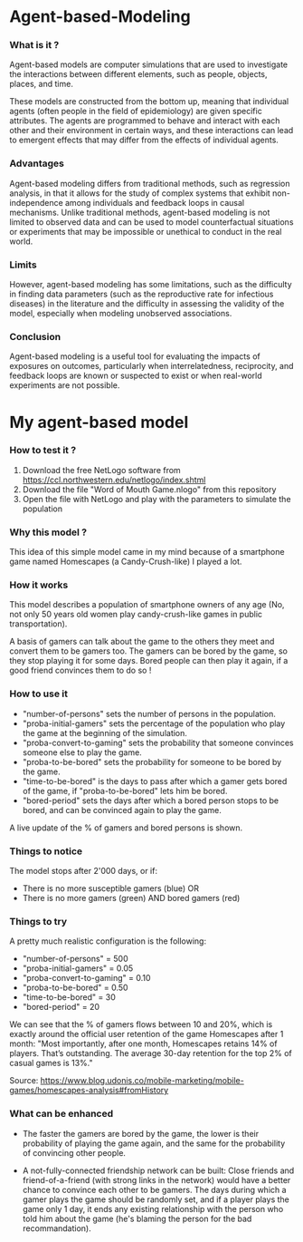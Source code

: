 # Agent-based-Modeling

### What is it ?
Agent-based models are computer simulations that are used to investigate the interactions between different elements, such as people, objects, places, and time.

These models are constructed from the bottom up, meaning that individual agents (often people in the field of epidemiology) are given specific attributes.
The agents are programmed to behave and interact with each other and their environment in certain ways, and these interactions can lead to emergent effects that may differ from the effects of individual agents.

### Advantages
Agent-based modeling differs from traditional methods, such as regression analysis, in that it allows for the study of complex systems that exhibit non-independence among individuals and feedback loops in causal mechanisms.
Unlike traditional methods, agent-based modeling is not limited to observed data and can be used to model counterfactual situations or experiments that may be impossible or unethical to conduct in the real world.

### Limits
However, agent-based modeling has some limitations, such as the difficulty in finding data parameters (such as the reproductive rate for infectious diseases) in the literature and the difficulty in assessing the validity of the model, especially when modeling unobserved associations.

### Conclusion
Agent-based modeling is a useful tool for evaluating the impacts of exposures on outcomes, particularly when interrelatedness, reciprocity, and feedback loops are known or suspected to exist or when real-world experiments are not possible.

# My agent-based model

### How to test it ?

1. Download the free NetLogo software from https://ccl.northwestern.edu/netlogo/index.shtml
2. Download the file "Word of Mouth Game.nlogo" from this repository
3. Open the file with NetLogo and play with the parameters to simulate the population

### Why this model ?

This idea of this simple model came in my mind because of a smartphone game named Homescapes (a Candy-Crush-like) I played a lot.

### How it works

This model describes a population of smartphone owners of any age (No, not only 50 years old women play candy-crush-like games in public transportation).

A basis of gamers can talk about the game to the others they meet and convert them to be gamers too.
The gamers can be bored by the game, so they stop playing it for some days.
Bored people can then play it again, if a good friend convinces them to do so !

### How to use it

- "number-of-persons" sets the number of persons in the population.
- "proba-initial-gamers" sets the percentage of the population who play the game at the beginning of the simulation.
- "proba-convert-to-gaming" sets the probability that someone convinces someone else to play the game.
- "proba-to-be-bored" sets the probability for someone to be bored by the game.
- "time-to-be-bored" is the days to pass after which a gamer gets bored of the game, if "proba-to-be-bored" lets him be bored.
- "bored-period" sets the days after which a bored person stops to be bored, and can be convinced again to play the game.

A live update of the % of gamers and bored persons is shown.

### Things to notice

The model stops after 2'000 days, or if:

- There is no more susceptible gamers (blue)
OR
- There is no more gamers (green) AND bored gamers (red)

### Things to try

A pretty much realistic configuration is the following:

- "number-of-persons" = 500
- "proba-initial-gamers" = 0.05
- "proba-convert-to-gaming" = 0.10
- "proba-to-be-bored" = 0.50
- "time-to-be-bored" = 30
- "bored-period" = 20

We can see that the % of gamers flows between 10 and 20%, which is exactly around the official user retention of the game Homescapes after 1 month:
"Most importantly, after one month, Homescapes retains 14% of players. That’s outstanding. The average 30-day retention for the top 2% of casual games is 13%."

Source:
https://www.blog.udonis.co/mobile-marketing/mobile-games/homescapes-analysis#fromHistory

### What can be enhanced

- The faster the gamers are bored by the game, the lower is their probability of playing the game again, and the same for the probability of convincing other people.

- A not-fully-connected friendship network can be built: Close friends and friend-of-a-friend (with strong links in the network) would have a better chance to convince each other to be gamers. The days during which a gamer plays the game should be randomly set, and if a player plays the game only 1 day, it ends any existing relationship with the person who told him about the game (he's blaming the person for the bad recommandation).
